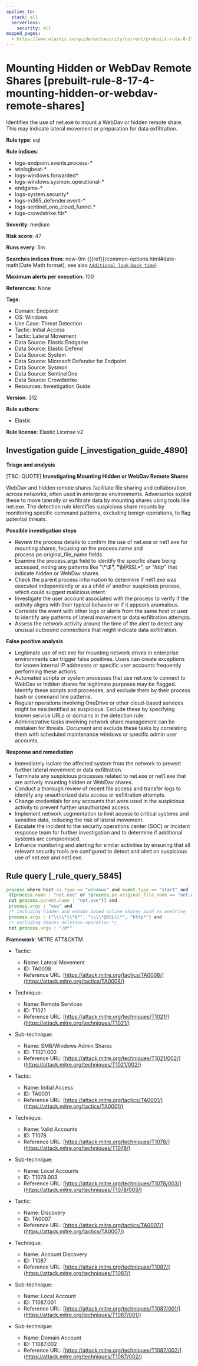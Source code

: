 ```yaml
---
applies_to:
  stack: all
  serverless:
    security: all
mapped_pages:
  - https://www.elastic.co/guide/en/security/current/prebuilt-rule-8-17-4-mounting-hidden-or-webdav-remote-shares.html
---
```


# Mounting Hidden or WebDav Remote Shares [prebuilt-rule-8-17-4-mounting-hidden-or-webdav-remote-shares]

Identifies the use of net.exe to mount a WebDav or hidden remote share. This may indicate lateral movement or preparation for data exfiltration.

**Rule type**: eql

**Rule indices**:

* logs-endpoint.events.process-*
* winlogbeat-*
* logs-windows.forwarded*
* logs-windows.sysmon_operational-*
* endgame-*
* logs-system.security*
* logs-m365_defender.event-*
* logs-sentinel_one_cloud_funnel.*
* logs-crowdstrike.fdr*

**Severity**: medium

**Risk score**: 47

**Runs every**: 5m

**Searches indices from**: now-9m ({{ref}}/common-options.html#date-math[Date Math format], see also [`Additional look-back time`](docs-content://solutions/security/detect-and-alert/create-detection-rule.md#rule-schedule))

**Maximum alerts per execution**: 100

**References**: None

**Tags**:

* Domain: Endpoint
* OS: Windows
* Use Case: Threat Detection
* Tactic: Initial Access
* Tactic: Lateral Movement
* Data Source: Elastic Endgame
* Data Source: Elastic Defend
* Data Source: System
* Data Source: Microsoft Defender for Endpoint
* Data Source: Sysmon
* Data Source: SentinelOne
* Data Source: Crowdstrike
* Resources: Investigation Guide

**Version**: 312

**Rule authors**:

* Elastic

**Rule license**: Elastic License v2

## Investigation guide [_investigation_guide_4890]

**Triage and analysis**

[TBC: QUOTE]
**Investigating Mounting Hidden or WebDav Remote Shares**

WebDav and hidden remote shares facilitate file sharing and collaboration across networks, often used in enterprise environments. Adversaries exploit these to move laterally or exfiltrate data by mounting shares using tools like net.exe. The detection rule identifies suspicious share mounts by monitoring specific command patterns, excluding benign operations, to flag potential threats.

**Possible investigation steps**

* Review the process details to confirm the use of net.exe or net1.exe for mounting shares, focusing on the process.name and process.pe.original_file_name fields.
* Examine the process.args field to identify the specific share being accessed, noting any patterns like "\\\*\\*$**", "\\\\**@SSL\*", or "http*" that indicate hidden or WebDav shares.
* Check the parent process information to determine if net1.exe was executed independently or as a child of another suspicious process, which could suggest malicious intent.
* Investigate the user account associated with the process to verify if the activity aligns with their typical behavior or if it appears anomalous.
* Correlate the event with other logs or alerts from the same host or user to identify any patterns of lateral movement or data exfiltration attempts.
* Assess the network activity around the time of the alert to detect any unusual outbound connections that might indicate data exfiltration.

**False positive analysis**

* Legitimate use of net.exe for mounting network drives in enterprise environments can trigger false positives. Users can create exceptions for known internal IP addresses or specific user accounts frequently performing these actions.
* Automated scripts or system processes that use net.exe to connect to WebDav or hidden shares for legitimate purposes may be flagged. Identify these scripts and processes, and exclude them by their process hash or command line patterns.
* Regular operations involving OneDrive or other cloud-based services might be misidentified as suspicious. Exclude these by specifying known service URLs or domains in the detection rule.
* Administrative tasks involving network share management can be mistaken for threats. Document and exclude these tasks by correlating them with scheduled maintenance windows or specific admin user accounts.

**Response and remediation**

* Immediately isolate the affected system from the network to prevent further lateral movement or data exfiltration.
* Terminate any suspicious processes related to net.exe or net1.exe that are actively mounting hidden or WebDav shares.
* Conduct a thorough review of recent file access and transfer logs to identify any unauthorized data access or exfiltration attempts.
* Change credentials for any accounts that were used in the suspicious activity to prevent further unauthorized access.
* Implement network segmentation to limit access to critical systems and sensitive data, reducing the risk of lateral movement.
* Escalate the incident to the security operations center (SOC) or incident response team for further investigation and to determine if additional systems are compromised.
* Enhance monitoring and alerting for similar activities by ensuring that all relevant security tools are configured to detect and alert on suspicious use of net.exe and net1.exe.


## Rule query [_rule_query_5845]

```js
process where host.os.type == "windows" and event.type == "start" and
 ((process.name : "net.exe" or ?process.pe.original_file_name == "net.exe") or ((process.name : "net1.exe" or ?process.pe.original_file_name == "net1.exe") and
 not process.parent.name : "net.exe")) and
 process.args : "use" and
 /* including hidden and webdav based online shares such as onedrive  */
 process.args : ("\\\\*\\*$*", "\\\\*@SSL\\*", "http*") and
 /* excluding shares deletion operation */
 not process.args : "/d*"
```

**Framework**: MITRE ATT&CKTM

* Tactic:

    * Name: Lateral Movement
    * ID: TA0008
    * Reference URL: [https://attack.mitre.org/tactics/TA0008/](https://attack.mitre.org/tactics/TA0008/)

* Technique:

    * Name: Remote Services
    * ID: T1021
    * Reference URL: [https://attack.mitre.org/techniques/T1021/](https://attack.mitre.org/techniques/T1021/)

* Sub-technique:

    * Name: SMB/Windows Admin Shares
    * ID: T1021.002
    * Reference URL: [https://attack.mitre.org/techniques/T1021/002/](https://attack.mitre.org/techniques/T1021/002/)

* Tactic:

    * Name: Initial Access
    * ID: TA0001
    * Reference URL: [https://attack.mitre.org/tactics/TA0001/](https://attack.mitre.org/tactics/TA0001/)

* Technique:

    * Name: Valid Accounts
    * ID: T1078
    * Reference URL: [https://attack.mitre.org/techniques/T1078/](https://attack.mitre.org/techniques/T1078/)

* Sub-technique:

    * Name: Local Accounts
    * ID: T1078.003
    * Reference URL: [https://attack.mitre.org/techniques/T1078/003/](https://attack.mitre.org/techniques/T1078/003/)

* Tactic:

    * Name: Discovery
    * ID: TA0007
    * Reference URL: [https://attack.mitre.org/tactics/TA0007/](https://attack.mitre.org/tactics/TA0007/)

* Technique:

    * Name: Account Discovery
    * ID: T1087
    * Reference URL: [https://attack.mitre.org/techniques/T1087/](https://attack.mitre.org/techniques/T1087/)

* Sub-technique:

    * Name: Local Account
    * ID: T1087.001
    * Reference URL: [https://attack.mitre.org/techniques/T1087/001/](https://attack.mitre.org/techniques/T1087/001/)

* Sub-technique:

    * Name: Domain Account
    * ID: T1087.002
    * Reference URL: [https://attack.mitre.org/techniques/T1087/002/](https://attack.mitre.org/techniques/T1087/002/)



